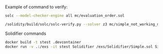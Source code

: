 Example of command to verify:

```bash
solc --model-checker-engine all mc/evaluation_order.sol
```

```bash
/solidity/build/solc/solc-verify.py --solver z3 mc/simple_not_working_memory.sol
```

Solidifier commands

```bash
docker build -t stest .devcontainer
docker run -v .:/exs -it stest Solidifier /exs/Solidifier/Simple.sol Simple testMatrixDefaultValue
```